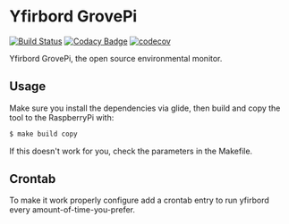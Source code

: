 # Yfirbord GrovePi

[![Build Status](https://travis-ci.org/LuCavallin/yfirbord-grovepi.svg?branch=master)](https://travis-ci.org/LuCavallin/yfirbord-grovepi)
[![Codacy Badge](https://api.codacy.com/project/badge/Grade/719fb2f2ff4d46c7841611b970fa2c15)](https://www.codacy.com/app/lucavallin/yfirbord-grovepi?utm_source=github.com&amp;utm_medium=referral&amp;utm_content=LuCavallin/yfirbord-grovepi&amp;utm_campaign=Badge_Grade)
[![codecov](https://codecov.io/gh/LuCavallin/yfirbord-grovepi/branch/master/graph/badge.svg)](https://codecov.io/gh/LuCavallin/yfirbord-grovepi)



Yfirbord GrovePi, the open source environmental monitor.


## Usage

Make sure you install the dependencies via glide, then build and copy the tool to the RaspberryPi with:

```sh
$ make build copy
```

If this doesn't work for you, check the parameters in the Makefile.

## Crontab

To make it work properly configure add a crontab entry to run yfirbord every amount-of-time-you-prefer.